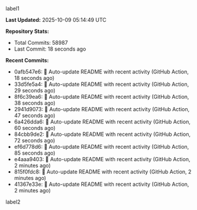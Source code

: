 
label1 
<!-- ACTIVITY_START -->
**Last Updated:** 2025-10-09 05:14:49 UTC

**Repository Stats:**
- Total Commits: 58987
- Last Commit: 18 seconds ago

**Recent Commits:**
- 0afb547e6: 🤖 Auto-update README with recent activity (GitHub Action, 18 seconds ago)
- 33d5fe5a4: 🤖 Auto-update README with recent activity (GitHub Action, 29 seconds ago)
- 8f6c39ea6: 🤖 Auto-update README with recent activity (GitHub Action, 38 seconds ago)
- 2941d9073: 🤖 Auto-update README with recent activity (GitHub Action, 47 seconds ago)
- 6a426dda6: 🤖 Auto-update README with recent activity (GitHub Action, 60 seconds ago)
- 84cbb9de2: 🤖 Auto-update README with recent activity (GitHub Action, 72 seconds ago)
- ef6d778d6: 🤖 Auto-update README with recent activity (GitHub Action, 85 seconds ago)
- e4aaa9403: 🤖 Auto-update README with recent activity (GitHub Action, 2 minutes ago)
- 815f0fdc8: 🤖 Auto-update README with recent activity (GitHub Action, 2 minutes ago)
- 41367e33e: 🤖 Auto-update README with recent activity (GitHub Action, 2 minutes ago)
<!-- ACTIVITY_END -->

label2
